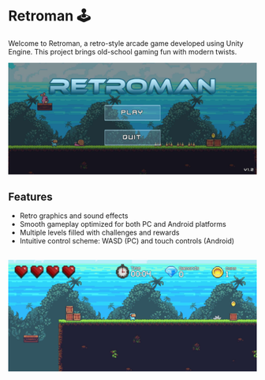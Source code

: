 # **Retroman** 🕹️

Welcome to Retroman, a retro-style arcade game developed using Unity Engine. This project brings old-school gaming fun with modern twists. 

![](https://github.com/Digislaw/Retroman/blob/master/Screenshots/1.jpg)

## Features
- Retro graphics and sound effects
- Smooth gameplay optimized for both PC and Android platforms
- Multiple levels filled with challenges and rewards
- Intuitive control scheme: WASD (PC) and touch controls (Android)
##
![](https://github.com/Digislaw/Retroman/blob/master/Screenshots/2.jpg)
